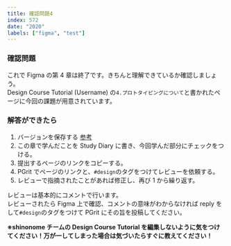 ```yaml
---
title: 確認問題4
index: 572
date: "2020"
labels: ["figma", "test"]
---
```


### 確認問題

これで Figma の第 4 章は終了です。きちんと理解できているか確認しましょう。  
Design Course Tutorial (Username) の`4.プロトタイピングについて`と書かれたページに今回の課題が用意されています。

### 解答ができたら

1. バージョンを保存する [参考](/figma/section2-3/)
2. この章で学んだことを Study Diary に書き、今回学んだ部分にチェックをつける。
3. 提出するページのリンクをコピーする。
4. PGrit でページのリンクと、`#design`のタグをつけてレビューを依頼する。
5. レビューで指摘されたことがあれば修正し、再び 1 から繰り返す。

レビューは基本的にコメントで行います。  
レビューされたら Figma 上で確認、コメントの意味がわからなければ reply をして`#design`のタグをつけて PGrit にその旨を投稿してください。

**※shinonome チームの Design Course Tutorial を編集しないように気をつけてください！万が一してしまった場合は気づいたらすぐに教えてください！**
